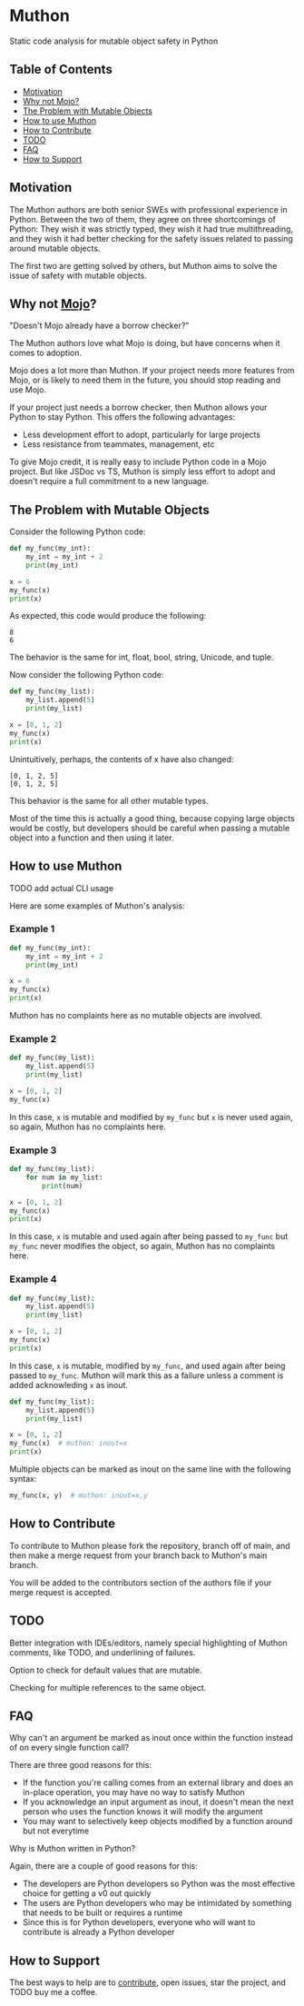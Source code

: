 # Muthon

Static code analysis for mutable object safety in Python

## Table of Contents

- [Motivation](#motivation)
- [Why not Mojo?](#why-not-mojo)
- [The Problem with Mutable Objects](#the-problem-with-mutable-objects)
- [How to use Muthon](#how-to-use-muthon)
- [How to Contribute](#how-to-contribute)
- [TODO](#todo)
- [FAQ](#faq)
- [How to Support](#how-to-support)

## Motivation

The Muthon authors are both senior SWEs with professional experience in Python.  Between the two of them, they agree on three shortcomings of Python: They wish it was strictly typed, they wish it had true multithreading, and they wish it had better checking for the safety issues related to passing around mutable objects.

The first two are getting solved by others, but Muthon aims to solve the issue of safety with mutable objects.

## Why not [Mojo](https://www.modular.com/mojo)?

"Doesn't Mojo already have a borrow checker?"

The Muthon authors love what Mojo is doing, but have concerns when it comes to adoption.

Mojo does a lot more than Muthon.  If your project needs more features from Mojo, or is likely to need them in the future, you should stop reading and use Mojo.

If your project just needs a borrow checker, then Muthon allows your Python to stay Python.  This offers the following advantages:
- Less development effort to adopt, particularly for large projects
- Less resistance from teammates, management, etc

To give Mojo credit, it is really easy to include Python code in a Mojo project.  But like JSDoc vs TS, Muthon is simply less effort to adopt and doesn't require a full commitment to a new language.

## The Problem with Mutable Objects

Consider the following Python code:

```python
def my_func(my_int):
    my_int = my_int + 2
    print(my_int)

x = 6
my_func(x)
print(x)
```

As expected, this code would produce the following:

```
8
6
```

The behavior is the same for int, float, bool, string, Unicode, and tuple.

Now consider the following Python code:

```python
def my_func(my_list):
    my_list.append(5)
    print(my_list)

x = [0, 1, 2]
my_func(x)
print(x)
```

Unintuitively, perhaps, the contents of x have also changed:

```
[0, 1, 2, 5]
[0, 1, 2, 5]
```

This behavior is the same for all other mutable types.

Most of the time this is actually a good thing, because copying large objects would be costly, but developers should be careful when passing a mutable object into a function and then using it later.

## How to use Muthon

TODO add actual CLI usage

Here are some examples of Muthon's analysis:

### Example 1

```python
def my_func(my_int):
    my_int = my_int + 2
    print(my_int)

x = 6
my_func(x)
print(x)
```

Muthon has no complaints here as no mutable objects are involved.

### Example 2

```python
def my_func(my_list):
    my_list.append(5)
    print(my_list)

x = [0, 1, 2]
my_func(x)
```

In this case, `x` is mutable and modified by `my_func` but `x` is never used again, so again, Muthon has no complaints here.

### Example 3

```python
def my_func(my_list):
    for num in my_list:
        print(num)

x = [0, 1, 2]
my_func(x)
print(x)
```

In this case, `x` is mutable and used again after being passed to `my_func` but `my_func` never modifies the object, so again, Muthon has no complaints here.

### Example 4

```python
def my_func(my_list):
    my_list.append(5)
    print(my_list)

x = [0, 1, 2]
my_func(x)
print(x)
```

In this case, `x` is mutable, modified by `my_func`, and used again after being passed to `my_func`.  Muthon will mark this as a failure unless a comment is added acknowleding `x` as inout.

```python
def my_func(my_list):
    my_list.append(5)
    print(my_list)

x = [0, 1, 2]
my_func(x)  # muthon: inout=x
print(x)
```

Multiple objects can be marked as inout on the same line with the following syntax:

```python
my_func(x, y)  # muthon: inout=x,y
```

## How to Contribute

To contribute to Muthon please fork the repository, branch off of main, and then make a merge request from your branch back to Muthon's main branch.

You will be added to the contributors section of the authors file if your merge request is accepted.

## TODO

Better integration with IDEs/editors, namely special highlighting of Muthon comments, like TODO, and underlining of failures.

Option to check for default values that are mutable.

Checking for multiple references to the same object.

## FAQ

Why can't an argument be marked as inout once within the function instead of on every single function call?

There are three good reasons for this:
- If the function you're calling comes from an external library and does an in-place operation, you may have no way to satisfy Muthon
- If you acknowledge an input argument as inout, it doesn't mean the next person who uses the function knows it will modify the argument
- You may want to selectively keep objects modified by a function around but not everytime

Why is Muthon written in Python?

Again, there are a couple of good reasons for this:
- The developers are Python developers so Python was the most effective choice for getting a v0 out quickly
- The users are Python developers who may be intimidated by something that needs to be built or requires a runtime
- Since this is for Python developers, everyone who will want to contribute is already a Python developer

## How to Support

The best ways to help are to [contribute](#how-to-contribute), open issues, star the project, and TODO buy me a coffee.

